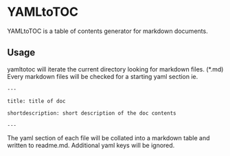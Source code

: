 # YAMLtoTOC 

YAMLtoTOC is a table of contents generator for markdown documents.
## Usage

yamltotoc will iterate the current directory looking for markdown files. (*.md) Every markdown files will be checked for a starting yaml section ie.

```
---

title: title of doc

shortdescription: short description of the doc contents

---
```
The yaml section of each file will be collated into a markdown table and written to readme.md. Additional yaml keys will be ignored.
